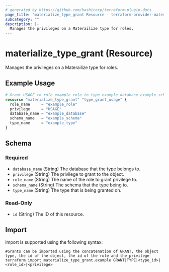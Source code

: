 ```yaml
---
# generated by https://github.com/hashicorp/terraform-plugin-docs
page_title: "materialize_type_grant Resource - terraform-provider-materialize"
subcategory: ""
description: |-
  Manages the privileges on a Materailize type for roles.
---
```


# materialize_type_grant (Resource)

Manages the privileges on a Materailize type for roles.

## Example Usage

```terraform
# Grant USAGE to role example_role to type example_database.example_schema.example_type
resource "materialize_type_grant" "type_grant_usage" {
  role_name     = "example_role"
  privilege     = "USAGE"
  database_name = "example_database"
  schema_name   = "example_schema"
  type_name     = "example_type"
}
```

<!-- schema generated by tfplugindocs -->
## Schema

### Required

- `database_name` (String) The database that the type belongs to.
- `privilege` (String) The privilege to grant to the object.
- `role_name` (String) The name of the role to grant privilege to.
- `schema_name` (String) The schema that the type being to.
- `type_name` (String) The type that is being granted on.

### Read-Only

- `id` (String) The ID of this resource.

## Import

Import is supported using the following syntax:

```shell
#Grants can be imported using the concatenation of GRANT, the object type, the id of the object, the id of the role and the privilege 
terraform import materialize_type_grant.example GRANT|TYPE|<type_id>|<role_id>|<privilege>
```
